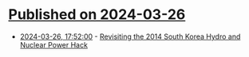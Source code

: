 # [Published on 2024-03-26](index.md)

* [2024-03-26, 17:52:00](https://soylentnews.org/article.pl?sid=24/03/25/076249&from=rss) - [Revisiting the 2014 South Korea Hydro and Nuclear Power Hack](https://soylentnews.org/article.pl?sid=24/03/25/076249&from=rss)
